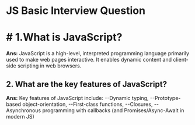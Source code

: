 # JS  Basic Interview Question
# # 1.What is JavaScript?
**Ans:** JavaScript is a high-level, interpreted programming language primarily used to make web pages interactive. It enables dynamic content and client-side scripting in web browsers.
## 2. What are the key features of JavaScript?
**Ans:** Key features of JavaScript include:
--Dynamic typing,
--Prototype-based object-orientation,
--First-class functions,
--Closures,
--Asynchronous programming with callbacks (and Promises/Async-Await in modern JS)

